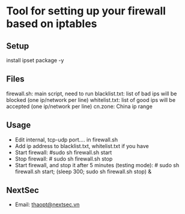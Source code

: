 # Tool for setting up your firewall based on iptables

## Setup
install ipset package -y

## Files
firewall.sh: main script, need to run
blacklist.txt: list of bad ips will be blocked (one ip/network per line)
whitelist.txt: list of good ips will be accepted (one ip/network per line)
cn.zone: China ip range

## Usage
- Edit internal, tcp-udp port.... in firewall.sh
- Add ip address to blacklist.txt, whitelist.txt if you have
- Start firewall: #sudo sh firewall.sh start
- Stop firewall: # sudo sh firewall.sh stop
- Start firewall, and stop it after 5 minutes (testing mode): # sudo sh firewall.sh start; (sleep 300; sudo sh firewall.sh stop) &

## NextSec
- Email: thaopt@nextsec.vn